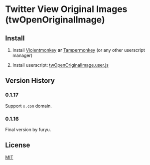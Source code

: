 # Twitter View Original Images (twOpenOriginalImage)

## Install

1. Install [Violentmonkey](https://violentmonkey.github.io/) **or** [Tampermonkey](https://www.tampermonkey.net/) (or any other userscript manager)

2. Install userscript: [twOpenOriginalImage.user.js](https://github.com/Coxxs/twOpenOriginalImage/raw/main/twOpenOriginalImage.user.js)

## Version History

### 0.1.17
Support `x.com` domain.

### 0.1.16
Final version by furyu.

## License
[MIT](https://github.com/Coxxs/twOpenOriginalImage/blob/main/twOpenOriginalImage.user.js)
